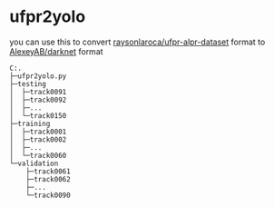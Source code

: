 # ufpr2yolo

you can use this to convert
[raysonlaroca/ufpr-alpr-dataset](https://github.com/raysonlaroca/ufpr-alpr-dataset)
format to
[AlexeyAB/darknet](https://github.com/AlexeyAB/darknet)
format

```tree
C:.
├─ufpr2yolo.py
├─testing
│  ├─track0091
│  ├─track0092
│  ├─...
│  └─track0150
├─training
│  ├─track0001
│  ├─track0002
│  ├─...
│  └─track0060
└─validation
    ├─track0061
    ├─track0062
    ├─...
    └─track0090
```

